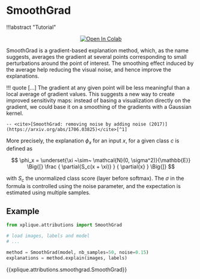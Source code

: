 # SmoothGrad

!!!abstract "Tutorial"
    <p style="text-align: center;">[![Open In Colab](https://colab.research.google.com/assets/colab-badge.svg)](https://colab.research.google.com/drive/1kHPB07XExQ0CvTIk51Hm5qS2Vl66OUH2?authuser=1)</p>

SmoothGrad is a gradient-based explanation method, which, as the name suggests, averages the
gradient at several points corresponding to small perturbations around the point of interest.
The smoothing effect induced by the average help reducing the visual noise, and hence improve the
explanations.

!!! quote
    \[...] The gradient at any given point will be less meaningful than a local average of gradient
    values. This suggests a new way to create improved sensitivity maps: instead of basing a
    visualization directly on the gradient, we could base it on a smoothing of the gradients with a
    Gaussian kernel.

    -- <cite>[SmoothGrad: removing noise by adding noise (2017)](https://arxiv.org/abs/1706.03825)</cite>[^1]


More precisely, the explanation $\phi_x$ for an input $x$, for a given class $c$ is defined as

$$ \phi_x = \underset{\xi ~\sim~ \mathcal{N}(0, \sigma^2)}{\mathbb{E}}
            \Big{[}
             \frac { \partial{S_c(x + \xi)} } { \partial{x} }
             \Big{]} $$

with $S_c$ the unormalized class score (layer before softmax). The $\sigma$ in the formula is controlled using the noise
parameter, and the expectation is estimated using multiple samples.

## Example

```python
from xplique.attributions import SmoothGrad

# load images, labels and model
# ...

method = SmoothGrad(model, nb_samples=50, noise=0.15)
explanations = method.explain(images, labels)
```

{{xplique.attributions.smoothgrad.SmoothGrad}}

[^1]: [SmoothGrad: removing noise by adding noise (2017)](https://arxiv.org/abs/1706.03825)
